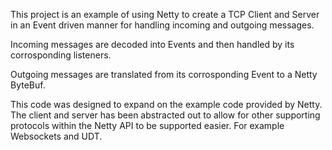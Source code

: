﻿This project is an example of using Netty to create a TCP Client and Server in an Event driven manner for handling incoming and outgoing messages.

Incoming messages are decoded into Events and then handled by its corrosponding listeners.

Outgoing messages are translated from its corrosponding Event to a Netty ByteBuf.

This code was designed to expand on the example code provided by Netty. The client and server has been abstracted out
to allow for other supporting protocols within the Netty API to be supported easier. For example Websockets and UDT.






